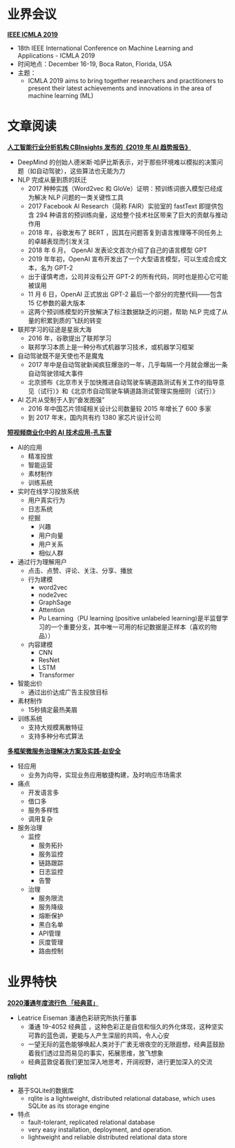 # 业界会议

[**IEEE ICMLA 2019**](https://www.icmla-conference.org/icmla19/)
* 18th IEEE International Conference on Machine Learning and Applications - ICMLA 2019
* 时间地点：December 16-19, Boca Raton, Florida, USA
* 主题：
   * ICMLA 2019 aims to bring together researchers and practitioners to present their latest achievements and innovations in the area of machine learning (ML)


# 文章阅读


[**人工智能行业分析机构 CBInsights 发布的《2019 年 AI 趋势报告》**](https://www.infoq.cn/article/Q8ZtNr4rVKobf9JYNz1b)
* DeepMind 的创始人德米斯·哈萨比斯表示，对于那些环境难以模拟的决策问题（如自动驾驶），这些算法也无能为力
* NLP 完成从量到质的跃迁
   * 2017 种种实践（Word2vec 和 GloVe）证明：预训练词嵌入模型已经成为解决 NLP 问题的一类关键性工具
   * 2017 Facebook AI Research（简称 FAIR）实验室的 fastText 即提供包含 294 种语言的预训练向量，这给整个技术社区带来了巨大的贡献与推动作用
   * 2018 年，谷歌发布了 BERT ，因其在问题答复到语言推理等不同任务上的卓越表现而引发关注
   * 2018 年 6 月， OpenAI 发表论文首次介绍了自己的语言模型 GPT
   * 2019 年年初，OpenAI 宣布开发出了一个大型语言模型，可以生成合成文本，名为 GPT-2
   * 出于谨慎考虑，公司并没有公开 GPT-2 的所有代码，同时也是担心它可能被误用
   * 11 月 6 日，OpenAI 正式放出 GPT-2 最后一个部分的完整代码——包含 15 亿参数的最大版本
   * 这两个预训练模型的开放解决了标注数据缺乏的问题，帮助 NLP 完成了从量的积累到质的飞跃的转变
* 联邦学习的征途是星辰大海
   * 2016 年，谷歌提出了联邦学习
   * 联邦学习本质上是一种分布式机器学习技术，或机器学习框架
* 自动驾驶既不是天使也不是魔鬼
   * 2017 年中是自动驾驶新闻疯狂爆涨的一年，几乎每隔一个月就会爆出一条自动驾驶领域大事件
   * 北京颁布《北京市关于加快推进自动驾驶车辆道路测试有关工作的指导意见（试行）》和《北京市自动驾驶车辆道路测试管理实施细则（试行）》
* AI 芯片从受制于人到“奋发图强”
   * 2016 年中国芯片领域相关设计公司数量较 2015 年增长了 600 多家
   * 到 2017 年末，国内共有约 1380 家芯片设计公司


[**短视频商业化中的 AI 技术应用-孔东营**](https://ppt.infoq.cn/list/qconbj2019)
* AI的应用
   * 精准投放
   * 智能运营
   * 素材制作
   * 训练系统
* 实时在线学习投放系统
   * 用户真实行为
   * 日志系统
   * 挖掘
      * 兴趣
      * 用户向量
      * 用户关系
      * 相似人群
* 通过行为理解用户
   * 点击、点赞、评论、关注、分享、播放
   * 行为建模
      * word2vec
      * node2vec
      * GraphSage
      * Attention
      * Pu Learning（PU learning (positive unlabeled learning)是半监督学习的一个重要分支，其中唯一可用的标记数据是正样本（喜欢的物品））
   * 内容建模
      * CNN
      * ResNet
      * LSTM
      * Transformer
* 智能出价
   * 通过出价达成广告主投放目标
* 素材制作
   * 15秒搞定最热美眉
* 训练系统
   * 支持大规模离散特征
   * 支持多种分布式算法


[**多框架微服务治理解决方案及实践-赵安全**](https://ppt.infoq.cn/list/qconbj2019)
* 轻应用
   * 业务为向导，实现业务应用敏捷构建，及时响应市场需求
* 痛点
   * 开发语言多
   * 借口多
   * 服务多样性
   * 调用复杂
* 服务治理
   * 监控
      * 服务拓扑
      * 服务监控
      * 链路跟踪
      * 日志监控
      * 告警
   * 治理
      * 服务限流
      * 服务降级
      * 熔断保护
      * 黑白名单
      * API管理
      * 灰度管理
      * 路由控制

# 业界特快

[**2020潘通年度流行色 「经典蓝」**](https://www.uisdc.com/2020-classic-blue)
* Leatrice Eiseman 潘通色彩研究所执行董事
   * 潘通 19-4052 经典蓝 ，这种色彩正是自信和恒久的外化体现，这种坚实可靠的蓝色调，更能与人产生深层的共鸣，令人心安
   * 一望无际的蓝色能够唤起人类对于广袤无垠夜空的无限遐想，经典蓝鼓励着我们透过显而易见的事实，拓展思维，放飞想象
   * 经典蓝敦促着我们更加深入地思考，开阔视野，进行更加深入的交流


[**rqlight**](https://github.com/rqlite/rqlite)
* 基于SQLite的数据库
   * rqlite is a lightweight, distributed relational database, which uses SQLite as its storage engine
* 特点
   * fault-tolerant, replicated relational database
   * very easy installation, deployment, and operation. 
   * lightweight and reliable distributed relational data store

